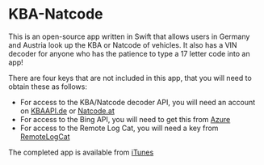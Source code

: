 # KBA-Natcode

This is an open-source app written in Swift that allows users in Germany and Austria look up the KBA or Natcode
of vehicles. It also has a VIN decoder for anyone who has the patience to type a 17 letter code into an app!

There are four keys that are not included in this app, that you will need to obtain these as follows:

* For access to the KBA/Natcode decoder API, you will need an account on [KBAAPI.de](www.kbaapi.de) or [Natcode.at](www.natcode.at)
* For access to the Bing API, you will need to get this from [Azure](https://azure.microsoft.com/en-gb/try/cognitive-services/)
* For access to the Remote Log Cat, you will need a key from [RemoteLogCat](www.remotelogcat.com)

The completed app is available from [iTunes](https://geo.itunes.apple.com/us/app/kba-und-natcode/id1378122352?mt=8&uo=4&at=1000l9tW)


